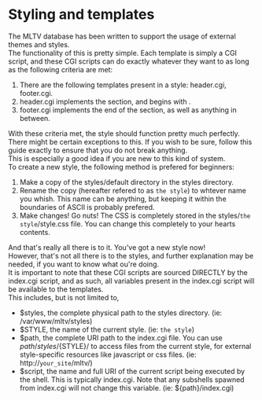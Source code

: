 # Styling and templates

The MLTV database has been written to support the usage of external themes and styles.  
The functionality of this is pretty simple. Each template is simply a CGI script, and these CGI scripts can do exactly whatever they want to as long as the following criteria are met:

 1. There are the following templates present in a style: header.cgi, footer.cgi.
 2. header.cgi implements the <head> section, and begins with <html>.
 3. footer.cgi implements the end of the <html> section, as well as anything in between.

With these criteria met, the style should function pretty much perfectly. There might be certain exceptions to this. If you wish to be sure, follow this guide exactly to ensure that you do not break anything.  
This is especially a good idea if you are new to this kind of system.  
To create a new style, the following method is prefered for beginners:  
  
 1. Make a copy of the styles/default directory in the styles directory.
 2. Rename the copy (hereafter refered to as `the style`) to whtever name you whish. This name can be anything, but keeping it within the boundaries of ASCII is probably prefered.
 3. Make changes! Go nuts! The CSS is completely stored in the styles/`the style`/style.css file. You can change this completely to your hearts contents. 
  
And that's really all there is to it. You've got a new style now!  
However, that's not all there is to the styles, and further explanation may be needed, if you want to know what ou're doing.  
It is important to note that these CGI scripts are sourced DIRECTLY by the index.cgi script, and as such, all variables present in the index.cgi script will be available to the templates.  
This includes, but is not limited to, 

 * $styles, the complete physical path to the styles directory. (ie: /var/www/mltv/styles)
 * $STYLE, the name of the current style. (ie: `the style`)
 * $path, the complete URI path to the index.cgi file. You can use ${path}/styles/${STYLE}/ to access files from the current style, for external style-specific resources like javascript or css files. (ie: http://`your_site`/mltv/)
 * $script, the name and full URI of the current script being executed by the shell. This is typically index.cgi. Note that any subshells spawned from index.cgi will not change this variable. (ie: ${path}/index.cgi)
  
